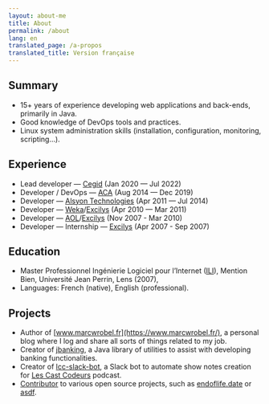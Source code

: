 ```yaml
---
layout: about-me
title: About
permalink: /about
lang: en
translated_page: /a-propos
translated_title: Version française
---
```


## Summary

- 15+ years of experience developing web applications and back-ends, primarily in Java.
- Good knowledge of DevOps tools and practices.
- Linux system administration skills (installation, configuration, monitoring, scripting…).

## Experience

- Lead developer — [Cegid](https://www.linkedin.com/company/cegid/) (Jan 2020 — Jul 2022)
- Developer / DevOps — [ACA](https://www.cegid.com/fr/presse/cegid-confirme-lacquisition-daca/) (Aug 2014 — Dec 2019)
- Developer — [Alsyon Technologies](https://www.cambonpartners.com/en/transactions/none-none-62) (Apr 2011 — Jul 2014)
- Developer — [Weka](https://www.linkedin.com/company/weka-france/)/[Excilys](https://www.linkedin.com/company/groupe-excilys/) (Apr 2010 — Mar 2011)
- Developer — [AOL](https://www.linkedin.com/company/aol/)/[Excilys](https://www.linkedin.com/company/groupe-excilys/) (Nov 2007 - Mar 2010)
- Developer — Internship — [Excilys](https://www.linkedin.com/company/groupe-excilys/) (Apr 2007 - Sep 2007)

## Education

- Master Professionnel Ingénierie Logiciel pour l’Internet
  ([ILI](https://www.cril.univ-artois.fr/master/ili/m2proili-home.html)), Mention Bien, Université
  Jean Perrin, Lens (2007),
- Languages: French (native), English (professional).

## Projects

- Author of [www.marcwrobel.fr](https://www.marcwrobel.fr/), a personal blog where I log and share
  all sorts of things related to my job.
- Creator of [jbanking](https://github.com/marcwrobel/jbanking), a Java library of utilities to
  assist with developing banking functionalities.
- Creator of [lcc-slack-bot](https://github.com/lescastcodeurs/lcc-slack-bot), a Slack bot to
  automate show notes creation for [Les Cast Codeurs](https://lescastcodeurs.com/) podcast.
- [Contributor](https://github.com/marcwrobel) to various open source projects, such as
  [endoflife.date](https://github.com/endoflife-date/endoflife.date) or
  [asdf](https://github.com/asdf-community).
